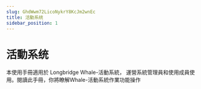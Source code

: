 ```yaml
---
slug: GhdWwm72LicoNykrY8KcJm2wnEc
title: 活動系统
sidebar_position: 1
---
```



# 活動系统


本使用手冊適用於 Longbridge Whale-活動系統， 運營系統管理員和使用成員使用。閱讀此手冊，你將瞭解Whale-活動系統作業功能操作


## 

